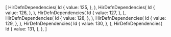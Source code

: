 [
    HirDefnDependencies(
        Id {
            value: 125,
        },
    ),
    HirDefnDependencies(
        Id {
            value: 126,
        },
    ),
    HirDefnDependencies(
        Id {
            value: 127,
        },
    ),
    HirDefnDependencies(
        Id {
            value: 128,
        },
    ),
    HirDefnDependencies(
        Id {
            value: 129,
        },
    ),
    HirDefnDependencies(
        Id {
            value: 130,
        },
    ),
    HirDefnDependencies(
        Id {
            value: 131,
        },
    ),
]